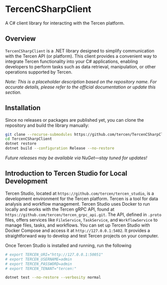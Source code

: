 # TercenCSharpClient

A C# client library for interacting with the Tercen platform.

## Overview

`TercenCSharpClient` is a .NET library designed to simplify communication with the Tercen API (or platform). This client provides a convenient way to integrate Tercen functionality into your C# applications, enabling developers to perform tasks such as data retrieval, manipulation, or other operations supported by Tercen.

*Note: This is a placeholder description based on the repository name. For accurate details, please refer to the official documentation or update this section.*
  
## Installation

Since no releases or packages are published yet, you can clone the repository and build the library manually:

```bash
git clone --recurse-submodules https://github.com/tercen/TercenCSharpClient.git
cd TercenCSharpClient
dotnet restore
dotnet build --configuration Release --no-restore
```

*Future releases may be available via NuGet—stay tuned for updates!*


## Introduction to Tercen Studio for Local Development

Tercen Studio, located at `https://github.com/tercen/tercen_studio`, is a development environment for the
Tercen platform. Tercen is a tool for data analysis and workflow management. Tercen Studio uses Docker to run locally
and works with the Tercen gRPC API, found at `https://github.com/tercen/tercen_grpc_api.git`. The API, defined
in `.proto` files, offers services like `FileService`, `TaskService`, and `WorkflowService` to manage files,
tasks, and workflows. You can set up Tercen Studio with Docker Compose and access it at `http://127.0.0.1:5402`.
It provides a straightforward way to develop and test Tercen projects on your computer.

Once Tercen Studio is installed and running, run the following

```bash
# export TERCEN_URI="http://127.0.0.1:50051"
# export TERCEN_USERNAME=admin
# export TERCEN_PASSWORD=admin
# export TERCEN_TENANT="tercen:"

dotnet test --no-restore --verbosity normal
```


 
